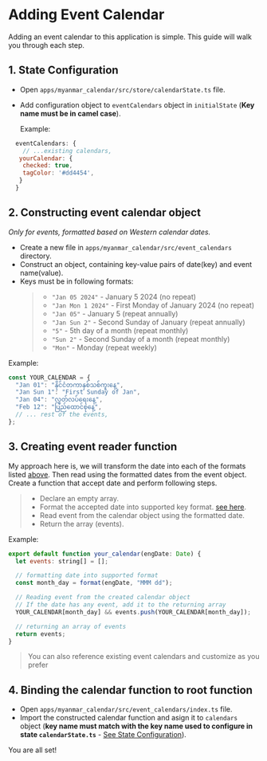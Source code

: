 # Adding Event Calendar

Adding an event calendar to this application is simple. This guide will walk you through each step.

## 1. State Configuration

- Open `apps/myanmar_calendar/src/store/calendarState.ts` file.
- Add configuration object to `eventCalendars` object in `initialState` (**Key name must be in camel case**).

  Example:

```js
  eventCalendars: {
    // ...existing calendars,
   yourCalendar: {
    checked: true,
    tagColor: '#dd4454',
   }
  }
```

## 2. Constructing event calendar object

_Only for events, formatted based on Western calendar dates._

- Create a new file in `apps/myanmar_calendar/src/event_calendars` directory.
- Construct an object, containing key-value pairs of date(key) and event name(value).
- Keys must be in following formats:
  > - `"Jan 05 2024"` - January 5 2024 (no repeat)
  > - `"Jan Mon 1 2024"` - First Monday of January 2024 (no repeat)
  > - `"Jan 05"` - January 5 (repeat annually)
  > - `"Jan Sun 2"` - Second Sunday of January (repeat annually)
  > - `"5"` - 5th day of a month (repeat monthly)
  > - `"Sun 2"` - Second Sunday of a month (repeat monthly)
  > - `"Mon"` - Monday (repeat weekly)

Example:

```js
const YOUR_CALENDAR = {
  "Jan 01": "နိုင်ငံတကာနှစ်သစ်ကူးနေ့",
  "Jan Sun 1": "First Sunday of Jan",
  "Jan 04": "လွတ်လပ်ရေးနေ့",
  "Feb 12": "ပြည်‌ထောင်စုနေ့",
  // ... rest of the events,
};
```

## 3. Creating event reader function

My approach here is, we will transform the date into each of the formats listed [above](#2-constructing-event-calendar-object). Then read using the formatted dates from the event object.
Create a function that accept date and perform following steps.

> - Declare an empty array.
> - Format the accepted date into supported key format. [see here](#2-constructing-event-calendar-object).
> - Read event from the calendar object using the formatted date.
> - Return the array (events).

Example:

```js
export default function your_calendar(engDate: Date) {
  let events: string[] = [];

  // formatting date into supported format
  const month_day = format(engDate, "MMM dd");

  // Reading event from the created calendar object
  // If the date has any event, add it to the returning array
  YOUR_CALENDAR[month_day] && events.push(YOUR_CALENDAR[month_day]);

  // returning an array of events
  return events;
}
```

> You can also reference existing event calendars and customize as you prefer

## 4. Binding the calendar function to root function

- Open `apps/myanmar_calendar/src/event_calendars/index.ts` file.
- Import the constructed calendar function and asign it to `calendars` object (**key name must match with the key name used to configure in state `calendarState.ts`** - [See State Configuration](#1-state-configuration)).

You are all set!

